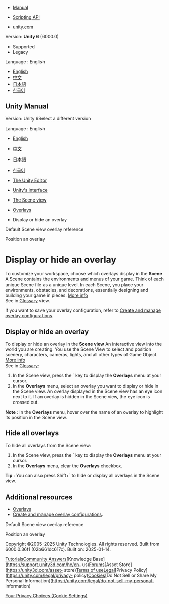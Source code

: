 [](https://docs.unity3d.com)

  * [Manual](../Manual/index.html)
  * [Scripting API](../ScriptReference/index.html)

  * [unity.com](https://unity.com/)

Version: **Unity 6** (6000.0)

  * Supported
  * Legacy

Language : English

  * [English](/Manual/display-and-hide-overlay.html)
  * [中文](/cn/current/Manual/display-and-hide-overlay.html)
  * [日本語](/ja/current/Manual/display-and-hide-overlay.html)
  * [한국어](/kr/current/Manual/display-and-hide-overlay.html)

[](https://docs.unity3d.com)

## Unity Manual

Version: Unity 6Select a different version

Language : English

  * [English](/Manual/display-and-hide-overlay.html)
  * [中文](/cn/current/Manual/display-and-hide-overlay.html)
  * [日本語](/ja/current/Manual/display-and-hide-overlay.html)
  * [한국어](/kr/current/Manual/display-and-hide-overlay.html)

  * [The Unity Editor](unity-editor.html)
  * [Unity's interface](UsingTheEditor.html)
  * [The Scene view](UsingTheSceneView.html)
  * [Overlays](overlays.html)
  * Display or hide an overlay

[](default-overlays-reference.html)

Default Scene view overlay reference

[](position-overlay.html)

Position an overlay

# Display or hide an overlay

To customize your workspace, choose which overlays display in the **Scene** A
Scene contains the environments and menus of your game. Think of each unique
Scene file as a unique level. In each Scene, you place your environments,
obstacles, and decorations, essentially designing and building your game in
pieces. [More info](CreatingScenes.html)  
See in [Glossary](Glossary.html#Scene) view.

If you want to save your overlay configuration, refer to [Create and manage
overlay configurations](manage-overlay-configurations.html).

## Display or hide an overlay

To display or hide an overlay in the **Scene view** An interactive view into
the world you are creating. You use the Scene View to select and position
scenery, characters, cameras, lights, and all other types of Game Object.
[More info](UsingTheSceneView.html)  
See in [Glossary](Glossary.html#SceneView):

  1. In the Scene view, press the ` key to display the **Overlays** menu at your cursor.
  2. In the **Overlays** menu, select an overlay you want to display or hide in the Scene view. An overlay displayed in the Scene view has an eye icon next to it. If an overlay is hidden in the Scene view, the eye icon is crossed out.

**Note** : In the **Overlays** menu, hover over the name of an overlay to
highlight its position in the Scene view.

## Hide all overlays

To hide all overlays from the Scene view:

  1. In the Scene view, press the ` key to display the **Overlays** menu at your cursor.
  2. In the **Overlays** menu, clear the **Overlays** checkbox.

**Tip** : You can also press Shift+` to hide or display all overlays in the
Scene view.

## Additional resources

  * [Overlays](overlays.html)
  * [Create and manage overlay configurations](manage-overlay-configurations.html).

[](default-overlays-reference.html)

Default Scene view overlay reference

[](position-overlay.html)

Position an overlay

Copyright ©2005-2025 Unity Technologies. All rights reserved. Built from
6000.0.36f1 (02b661dc617c). Built on: 2025-01-14.

[Tutorials](https://learn.unity.com/)[Community
Answers](https://answers.unity3d.com)[Knowledge
Base](https://support.unity3d.com/hc/en-
us)[Forums](https://forum.unity3d.com)[Asset Store](https://unity3d.com/asset-
store)[Terms of
use](https://docs.unity3d.com/Manual/TermsOfUse.html)[Legal](https://unity.com/legal)[Privacy
Policy](https://unity.com/legal/privacy-
policy)[Cookies](https://unity.com/legal/cookie-policy)[Do Not Sell or Share
My Personal Information](https://unity.com/legal/do-not-sell-my-personal-
information)

[Your Privacy Choices (Cookie Settings)](javascript:void\(0\);)

